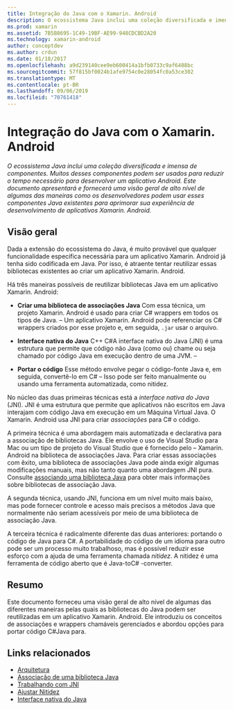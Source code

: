 ```yaml
---
title: Integração do Java com o Xamarin. Android
description: O ecossistema Java inclui uma coleção diversificada e imensa de componentes. Muitos desses componentes podem ser usados para reduzir o tempo necessário para desenvolver um aplicativo Android. Este documento apresentará e fornecerá uma visão geral de alto nível de algumas das maneiras como os desenvolvedores podem usar esses componentes Java existentes para aprimorar sua experiência de desenvolvimento de aplicativos Xamarin. Android.
ms.prod: xamarin
ms.assetid: 7B5B8695-1C49-19BF-AE99-948CDCBD2A20
ms.technology: xamarin-android
author: conceptdev
ms.author: crdun
ms.date: 01/18/2017
ms.openlocfilehash: a9d239140cee9eb600414a1bfb0733c9af6488bc
ms.sourcegitcommit: 57f815bf0024b1afe9754c0e28054fc0a53ce302
ms.translationtype: MT
ms.contentlocale: pt-BR
ms.lasthandoff: 09/06/2019
ms.locfileid: "70761418"
---
```

# <a name="java-integration-with-xamarinandroid"></a>Integração do Java com o Xamarin. Android

_O ecossistema Java inclui uma coleção diversificada e imensa de componentes. Muitos desses componentes podem ser usados para reduzir o tempo necessário para desenvolver um aplicativo Android. Este documento apresentará e fornecerá uma visão geral de alto nível de algumas das maneiras como os desenvolvedores podem usar esses componentes Java existentes para aprimorar sua experiência de desenvolvimento de aplicativos Xamarin. Android._

## <a name="overview"></a>Visão geral

Dada a extensão do ecossistema do Java, é muito provável que qualquer funcionalidade específica necessária para um aplicativo Xamarin. Android já tenha sido codificada em Java. Por isso, é atraente tentar reutilizar essas bibliotecas existentes ao criar um aplicativo Xamarin. Android.

Há três maneiras possíveis de reutilizar bibliotecas Java em um aplicativo Xamarin. Android: 

- **Criar uma biblioteca de associações Java** Com essa técnica, um projeto Xamarin. Android é usado para criar C# wrappers em todos os tipos de Java. &ndash; Um aplicativo Xamarin. Android pode referenciar os C# wrappers criados por esse projeto e, em seguida, `.jar` usar o arquivo. 

- **Interface nativa do Java** C++ C#A interface nativa do Java (JNI) é uma estrutura que permite que código não Java (como ou) chame ou seja chamado por código Java em execução dentro de uma JVM. &ndash; 

- **Portar o código** Esse método envolve pegar o código-fonte Java e, em seguida, convertê-lo em C# &ndash; Isso pode ser feito manualmente ou usando uma ferramenta automatizada, como nitidez. 

No núcleo das duas primeiras técnicas está a *interface nativa do Java* (JNI). JNI é uma estrutura que permite que aplicativos não escritos em Java interajam com código Java em execução em um Máquina Virtual Java. O Xamarin. Android usa JNI para criar *associações* para C# o código. 

A primeira técnica é uma abordagem mais automatizada e declarativa para a associação de bibliotecas Java. Ele envolve o uso de Visual Studio para Mac ou um tipo de projeto do Visual Studio que é fornecido pelo &ndash; Xamarin. Android na biblioteca de associações Java. Para criar essas associações com êxito, uma biblioteca de associações Java pode ainda exigir algumas modificações manuais, mas não tanto quanto uma abordagem JNI pura. Consulte [associando uma biblioteca Java](~/android/platform/binding-java-library/index.md) para obter mais informações sobre bibliotecas de associação Java. 

A segunda técnica, usando JNI, funciona em um nível muito mais baixo, mas pode fornecer controle e acesso mais precisos a métodos Java que normalmente não seriam acessíveis por meio de uma biblioteca de associação Java. 

A terceira técnica é radicalmente diferente das duas anteriores: portando o código de Java para C#. A portabilidade do código de um idioma para outro pode ser um processo muito trabalhoso, mas é possível reduzir esse esforço com a ajuda de uma ferramenta chamada *nitidez*. A nitidez é uma ferramenta de código aberto que é Java-toC# -converter. 

## <a name="summary"></a>Resumo

Este documento forneceu uma visão geral de alto nível de algumas das diferentes maneiras pelas quais as bibliotecas do Java podem ser reutilizadas em um aplicativo Xamarin. Android. Ele introduziu os conceitos de associações e wrappers chamáveis gerenciados e abordou opções para portar código C#Java para. 

## <a name="related-links"></a>Links relacionados

- [Arquitetura](~/android/internals/architecture.md)
- [Associação de uma biblioteca Java](~/android/platform/binding-java-library/index.md)
- [Trabalhando com JNI](~/android/platform/java-integration/working-with-jni.md)
- [Ajustar Nitidez](https://github.com/slluis/sharpen)
- [Interface nativa do Java](http://docs.oracle.com/javase/7/docs/technotes~/jni/index.html)
